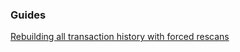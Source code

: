 ### Guides

[Rebuilding all transaction history with forced rescans](https://github.com/btgsuite/btgwallet/tree/master/docs/force_rescans.md)
